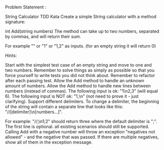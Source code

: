 Problem Statement :

String Calculator TDD Kata
Create a simple String calculator with a method signature:

int Add(string numbers)
The method can take up to two numbers, separated by commas, and will return their sum.

For example "" or "1" or "1,2" as inputs. (for an empty string it will return 0)

Hints:

Start with the simplest test case of an empty string and move to one and two numbers.
Remember to solve things as simply as possible so that you force yourself to write tests you did not think about.
Remember to refactor after each passing test.
Allow the Add method to handle an unknown amount of numbers.
Allow the Add method to handle new lines between numbers (instead of commas).
The following input is ok: "1\n2,3" (will equal 6).
The following input is NOT ok: "1,\n" (not need to prove it - just clarifying).
Support different delimiters.
To change a delimiter, the beginning of the string will contain a separate line that looks like this: "//[delimiter]\n[numbers…]".

For example:
"//;\n1;2" should return three where the default delimiter is ";".
The first line is optional. all existing scenarios should still be supported. 
Calling Add with a negative number will throw an exception "negatives not allowed" - and the negative that was passed.
If there are multiple negatives, show all of them in the exception message.
